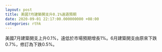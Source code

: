 ```yaml
---
layout: post
title: 美國7月建築開支升0.1%遠遜預期
date: 2020-09-01 22:17:00.000000000 +08:00
categories: rthk
---
```


美國7月建築開支上升0.1%，遠低於市場預期增長1%。6月建築開支由原來下跌0.7%，修訂為下跌0.5%。
